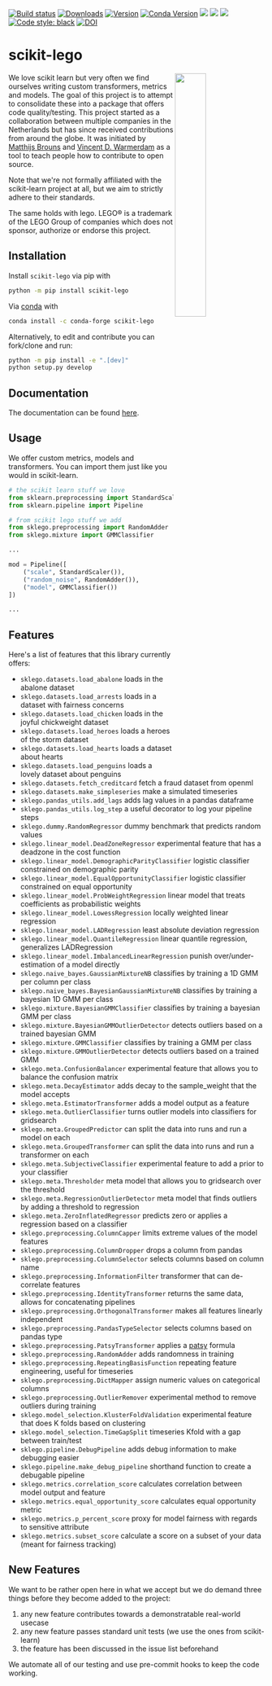 [![Build status](https://github.com/koaning/scikit-lego/workflows/Unit%20Tests/badge.svg)](https://github.com/{github_id}/{repository}/workflows/{workflow_name}/badge.svg)
[![Downloads](https://pepy.tech/badge/scikit-lego/month)](https://pepy.tech/project/scikit-lego)
[![Version](https://img.shields.io/pypi/v/scikit-lego)](https://pypi.org/project/scikit-lego/)
[![Conda Version](https://img.shields.io/conda/vn/conda-forge/scikit-lego.svg)](https://anaconda.org/conda-forge/scikit-lego)
![](https://img.shields.io/github/license/koaning/scikit-lego)
![](https://img.shields.io/pypi/pyversions/scikit-lego)
![](https://img.shields.io/github/contributors/koaning/scikit-lego)
[![Code style: black](https://img.shields.io/badge/code%20style-black-000000.svg)](https://github.com/psf/black)
[![DOI](https://zenodo.org/badge/166836939.svg)](https://zenodo.org/badge/latestdoi/166836939)

# scikit-lego

<a href="https://scikit-lego.readthedocs.io/en/latest/"><img src="images/logo.png" width="35%" height="35%" align="right" /></a>

We love scikit learn but very often we find ourselves writing
custom transformers, metrics and models. The goal of this project
is to attempt to consolidate these into a package that offers
code quality/testing. This project started as a collaboration between
multiple companies in the Netherlands but has since received contributions
from around the globe. It was initiated by [Matthijs Brouns](https://www.mbrouns.com/)
and [Vincent D. Warmerdam](https://koaning.io) as a tool to teach people how
to contribute to open source.

Note that we're not formally affiliated with the scikit-learn project at all,
but we aim to strictly adhere to their standards.

The same holds with lego. LEGO® is a trademark of the LEGO Group of companies which does not sponsor, authorize or endorse this project.

## Installation

Install `scikit-lego` via pip with

```bash
python -m pip install scikit-lego
```

Via [conda](https://conda.io/projects/conda/en/latest/) with

```bash
conda install -c conda-forge scikit-lego
```

Alternatively, to edit and contribute you can fork/clone and run:

```bash
python -m pip install -e ".[dev]"
python setup.py develop
```

## Documentation

The documentation can be found [here](https://scikit-lego.netlify.app).

## Usage

We offer custom metrics, models and transformers. You can import them just like you would
in scikit-learn.

```python
# the scikit learn stuff we love
from sklearn.preprocessing import StandardScaler
from sklearn.pipeline import Pipeline

# from scikit lego stuff we add
from sklego.preprocessing import RandomAdder
from sklego.mixture import GMMClassifier

...

mod = Pipeline([
    ("scale", StandardScaler()),
    ("random_noise", RandomAdder()),
    ("model", GMMClassifier())
])

...
```

## Features

Here's a list of features that this library currently offers:

- `sklego.datasets.load_abalone` loads in the abalone dataset
- `sklego.datasets.load_arrests` loads in a dataset with fairness concerns
- `sklego.datasets.load_chicken` loads in the joyful chickweight dataset
- `sklego.datasets.load_heroes` loads a heroes of the storm dataset
- `sklego.datasets.load_hearts` loads a dataset about hearts
- `sklego.datasets.load_penguins` loads a lovely dataset about penguins
- `sklego.datasets.fetch_creditcard` fetch a fraud dataset from openml
- `sklego.datasets.make_simpleseries` make a simulated timeseries
- `sklego.pandas_utils.add_lags` adds lag values in a pandas dataframe
- `sklego.pandas_utils.log_step` a useful decorator to log your pipeline steps
- `sklego.dummy.RandomRegressor` dummy benchmark that predicts random values
- `sklego.linear_model.DeadZoneRegressor` experimental feature that has a deadzone in the cost function
- `sklego.linear_model.DemographicParityClassifier` logistic classifier constrained on demographic parity
- `sklego.linear_model.EqualOpportunityClassifier` logistic classifier constrained on equal opportunity
- `sklego.linear_model.ProbWeightRegression` linear model that treats coefficients as probabilistic weights
- `sklego.linear_model.LowessRegression` locally weighted linear regression
- `sklego.linear_model.LADRegression` least absolute deviation regression
- `sklego.linear_model.QuantileRegression` linear quantile regression, generalizes LADRegression
- `sklego.linear_model.ImbalancedLinearRegression` punish over/under-estimation of a model directly
- `sklego.naive_bayes.GaussianMixtureNB` classifies by training a 1D GMM per column per class
- `sklego.naive_bayes.BayesianGaussianMixtureNB` classifies by training a bayesian 1D GMM per class
- `sklego.mixture.BayesianGMMClassifier` classifies by training a bayesian GMM per class
- `sklego.mixture.BayesianGMMOutlierDetector` detects outliers based on a trained bayesian GMM
- `sklego.mixture.GMMClassifier` classifies by training a GMM per class
- `sklego.mixture.GMMOutlierDetector` detects outliers based on a trained GMM
- `sklego.meta.ConfusionBalancer` experimental feature that allows you to balance the confusion matrix
- `sklego.meta.DecayEstimator` adds decay to the sample_weight that the model accepts
- `sklego.meta.EstimatorTransformer` adds a model output as a feature
- `sklego.meta.OutlierClassifier` turns outlier models into classifiers for gridsearch
- `sklego.meta.GroupedPredictor` can split the data into runs and run a model on each
- `sklego.meta.GroupedTransformer` can split the data into runs and run a transformer on each
- `sklego.meta.SubjectiveClassifier` experimental feature to add a prior to your classifier
- `sklego.meta.Thresholder` meta model that allows you to gridsearch over the threshold
- `sklego.meta.RegressionOutlierDetector` meta model that finds outliers by adding a threshold to regression
- `sklego.meta.ZeroInflatedRegressor` predicts zero or applies a regression based on a classifier
- `sklego.preprocessing.ColumnCapper` limits extreme values of the model features
- `sklego.preprocessing.ColumnDropper` drops a column from pandas
- `sklego.preprocessing.ColumnSelector` selects columns based on column name
- `sklego.preprocessing.InformationFilter` transformer that can de-correlate features
- `sklego.preprocessing.IdentityTransformer` returns the same data, allows for concatenating pipelines
- `sklego.preprocessing.OrthogonalTransformer` makes all features linearly independent
- `sklego.preprocessing.PandasTypeSelector` selects columns based on pandas type
- `sklego.preprocessing.PatsyTransformer` applies a [patsy](https://patsy.readthedocs.io/en/latest/formulas.html) formula
- `sklego.preprocessing.RandomAdder` adds randomness in training
- `sklego.preprocessing.RepeatingBasisFunction` repeating feature engineering, useful for timeseries
- `sklego.preprocessing.DictMapper` assign numeric values on categorical columns
- `sklego.preprocessing.OutlierRemover` experimental method to remove outliers during training
- `sklego.model_selection.KlusterFoldValidation` experimental feature that does K folds based on clustering
- `sklego.model_selection.TimeGapSplit` timeseries Kfold with a gap between train/test
- `sklego.pipeline.DebugPipeline` adds debug information to make debugging easier
- `sklego.pipeline.make_debug_pipeline` shorthand function to create a debugable pipeline
- `sklego.metrics.correlation_score` calculates correlation between model output and feature
- `sklego.metrics.equal_opportunity_score` calculates equal opportunity metric
- `sklego.metrics.p_percent_score` proxy for model fairness with regards to sensitive attribute
- `sklego.metrics.subset_score` calculate a score on a subset of your data (meant for fairness tracking)

## New Features

We want to be rather open here in what we accept but we do demand three
things before they become added to the project:

1. any new feature contributes towards a demonstratable real-world usecase
2. any new feature passes standard unit tests (we use the ones from scikit-learn)
3. the feature has been discussed in the issue list beforehand

We automate all of our testing and use pre-commit hooks to keep the code working.
